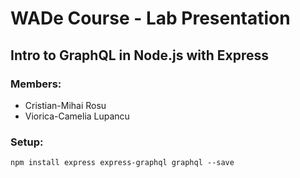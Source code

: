 # WADe Course - Lab Presentation
## Intro to GraphQL in Node.js with Express

### Members:
- Cristian-Mihai Rosu
- Viorica-Camelia Lupancu

### Setup:

```
npm install express express-graphql graphql --save
```
